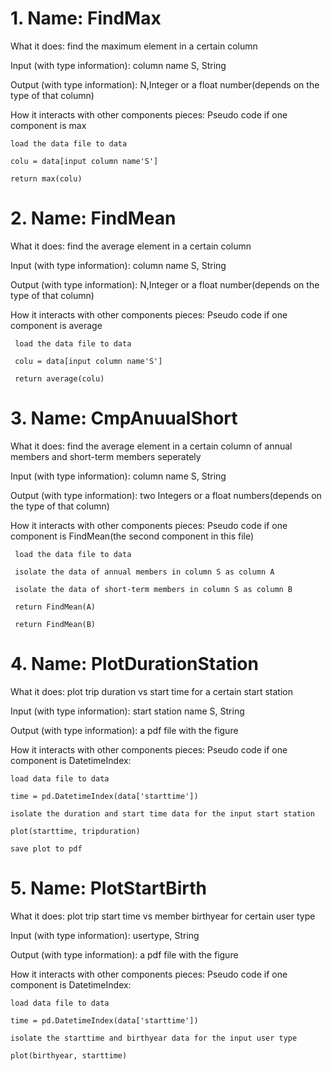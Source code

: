 # 1. Name: FindMax

What it does: find the maximum element in a certain column

Input (with type information): column name S, String

Output (with type information): N,Integer or a float number(depends on the type of that column)

How it interacts with other components pieces: Pseudo code if one component is max

    load the data file to data

    colu = data[input column name'S']

    return max(colu)
 
# 2. Name: FindMean

What it does: find the average element in a certain column

Input (with type information): column name S, String

Output (with type information): N,Integer or a float number(depends on the type of that column)

How it interacts with other components pieces: Pseudo code if one component is average

     load the data file to data

     colu = data[input column name'S']

     return average(colu)

     
# 3. Name: CmpAnuualShort

What it does: find the average element in a certain column of annual members and short-term members seperately

Input (with type information): column name S, String

Output (with type information): two Integers or a float numbers(depends on the type of that column)

How it interacts with other components pieces: Pseudo code if one component is FindMean(the second component in this file)

     load the data file to data

     isolate the data of annual members in column S as column A

     isolate the data of short-term members in column S as column B

     return FindMean(A)

     return FindMean(B)
     
# 4. Name: PlotDurationStation

What it does: plot trip duration vs start time for a certain start station

Input (with type information): start station name S, String

Output (with type information): a pdf file with the figure

How it interacts with other components pieces: Pseudo code if one component is DatetimeIndex:

    load data file to data

    time = pd.DatetimeIndex(data['starttime'])

    isolate the duration and start time data for the input start station

    plot(starttime, tripduration)

    save plot to pdf
    
# 5. Name: PlotStartBirth

What it does: plot trip start time vs member birthyear for certain user type

Input (with type information): usertype, String

Output (with type information): a pdf file with the figure

How it interacts with other components pieces: Pseudo code if one component is DatetimeIndex:

    load data file to data

    time = pd.DatetimeIndex(data['starttime'])

    isolate the starttime and birthyear data for the input user type
    
    plot(birthyear, starttime)